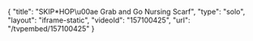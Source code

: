 {
    "title": "SKIP*HOP\u00ae Grab and Go Nursing Scarf",
    "type": "solo",
    "layout": "iframe-static",
    "videoId": "157100425",
    "url": "\/tvpembed\/157100425"
}